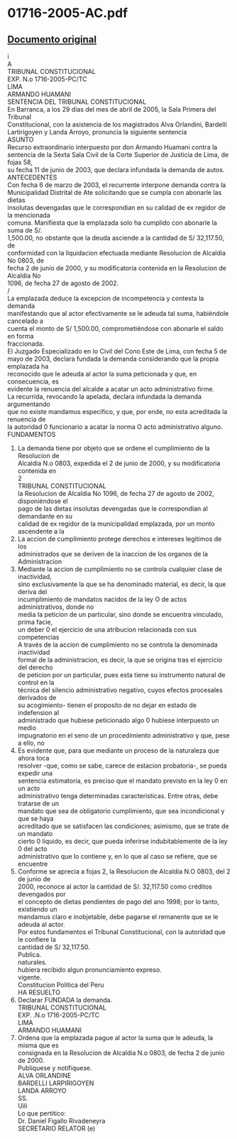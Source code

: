 
01716-2005-AC.pdf
=================
  
[Documento original](https://tc.gob.pe/jurisprudencia/2005/01716-2005-AC.pdf)  
---  
i  
A  
TRIBUNAL CONSTITUCIONAL  
EXP. N.o 1716-2005-PC/TC  
LIMA  
ARMANDO HUAMANI  
SENTENCIA DEL TRIBUNAL CONSTITUCIONAL  
En Barranca, a los 29 dias del mes de abril de 2005, la Sala Primera del Tribunal  
Constitucional, con la asistencia de los magistrados Alva Orlandini, Bardelli  
Lartirigoyen y Landa Arroyo, pronuncia la siguiente sentencia  
ASUNTO  
Recurso extraordinario interpuesto por don Armando Huamani contra la  
sentencia de la Sexta Sala Civil de la Corte Superior de Justicia de Lima, de fojas 58,  
su fecha 11 de junio de 2003, que declara infundada la demanda de autos.  
ANTECEDENTES  
Con fecha 6 de marzo de 2003, el recurrente interpone demanda contra la  
Municipalidad Distrital de Ate solicitando que se cumpla con abonarle las dietas  
insolutas devengadas que le correspondian en su calidad de ex regidor de la mencionada  
comuna. Manifiesta que la emplazada solo ha cumplido con abonarle la suma de S/.  
1,500.00, no obstante que la deuda asciende a la cantidad de S/ 32,117.50, de  
conformidad con la liquidacion efectuada mediante Resolucion de Alcaldia No 0803, de  
fecha 2 de junio de 2000, y su modificatoria contenida en la Resolucion de Alcaldia No  
1096, de fecha 27 de agosto de 2002.  
/  
La emplazada deduce la excepcion de incompetencia y contesta la demanda  
manifestando que al actor efectivamente se le adeuda tal suma, habiéndole cancelado a  
cuenta el monto de S/ 1,500.00, comprometiéndose con abonarle el saldo en forma  
fraccionada.  
El Juzgado Especializado en lo Civil del Cono Este de Lima, con fecha 5 de  
mayo de 2003, declara fundada la demanda considerando que la propia emplazada ha  
reconocido que le adeuda al actor la suma peticionada y que, en consecuencia, es  
evidente la renuencia del alcalde a acatar un acto administrativo firme.  
La recurrida, revocando la apelada, declara infundada la demanda argumentando  
que no existe mandamus especifico, y que, por ende, no esta acreditada la renuencia de  
la autoridad 0 funcionario a acatar la norma O acto administrativo alguno.  
FUNDAMENTOS  
1. La demanda tiene por objeto que se ordene el cumplimiento de la Resolucion de  
Alcaldia N.o 0803, expedida el 2 de junio de 2000, y su modificatoria contenida en  
2  
TRIBUNAL CONSTITUCIONAL  
la Resolucion de Alcaldia No 1096, de fecha 27 de agosto de 2002, disponiéndose el  
pago de las dietas insolutas devengadas que le correspondian al demandante en su  
calidad de ex regidor de la municipalidad emplazada, por un monto ascendente a la  
2. La accion de cumplimiento protege derechos e intereses legitimos de los  
administrados que se deriven de la inaccion de los organos de la Administracion  
3. Mediante la accion de cumplimiento no se controla cualquier clase de inactividad,  
sino exclusivamente la que se ha denominado material, es decir, la que deriva del  
incumplimiento de mandatos nacidos de la ley O de actos administrativos, donde no  
media la peticion de un particular, sino donde se encuentra vinculado, prima facie,  
un deber 0 el ejercicio de una atribucion relacionada con sus competencias  
A través de la accion de cumplimiento no se controla la denominada inactividad  
formal de la administracion, es decir, la que se origina tras el ejercicio del derecho  
de peticion por un particular, pues esta tiene su instrumento natural de control en la  
técnica del silencio administrativo negativo, cuyos efectos procesales derivados de  
su acogimiento- tienen el proposito de no dejar en estado de indefension al  
administrado que hubiese peticionado algo 0 hubiese interpuesto un medio  
impugnatorio en el seno de un procedimiento administrativo y que, pese a ello, no  
4. Es evidente que, para que mediante un proceso de la naturaleza que ahora toca  
resolver -que, como se sabe, carece de estacion probatoria-, se pueda expedir una  
sentencia estimatoria, es preciso que el mandato previsto en la ley 0 en un acto  
administrativo tenga determinadas caracteristicas. Entre otras, debe tratarse de un  
mandato que sea de obligatorio cumplimiento, que sea incondicional y que se haya  
acreditado que se satisfacen las condiciones; asimismo, que se trate de un mandato  
cierto 0 liquido, es decir, que pueda inferirse indubitablemente de la ley 0 del acto  
administrativo que lo contiene y, en lo que al caso se refiere, que se encuentre  
5. Conforme se aprecia a fojas 2, la Resolucion de Alcaldia N.O 0803, del 2 de junio de  
2000, reconoce al actor la cantidad de S/. 32,117.50 como créditos devengados por  
el concepto de dietas pendientes de pago del ano 1998; por lo tanto, existiendo un  
mandamus claro e inobjetable, debe pagarse el remanente que se le adeuda al actor.  
Por estos fundamentos el Tribunal Constitucional, con la autoridad que le confiere la  
cantidad de S/ 32,117.50.  
Publica.  
naturales.  
hubiera recibido algun pronunciamiento expreso.  
vigente.  
Constitucion Politica del Peru  
HA RESUELTO  
1. Declarar FUNDADA la demanda.  
TRIBUNAL CONSTITUCIONAL  
EXP. .N.o 1716-2005-PC/TC  
LIMA  
ARMANDO HUAMANI  
2. Ordena que la emplazada pague al actor la suma que le adeuda, la misma que es  
consignada en la Resolucion de Alcaldia N.o 0803, de fecha 2 de junio de 2000.  
Publiquese y notifiquese.  
ALVA ORLANDINE  
BARDELLI LARPIRIGOYEN  
LANDA ARROYO  
SS.  
Uili  
Lo que pertitico:  
Dr. Daniel Figallo Rivadeneyra  
SECRETARIO RELATOR (e)